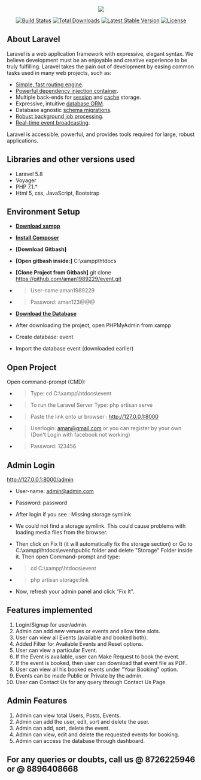 <p align="center"><img src="https://laravel.com/assets/img/components/logo-laravel.svg"></p>

<p align="center">
<a href="https://travis-ci.org/laravel/framework"><img src="https://travis-ci.org/laravel/framework.svg" alt="Build Status"></a>
<a href="https://packagist.org/packages/laravel/framework"><img src="https://poser.pugx.org/laravel/framework/d/total.svg" alt="Total Downloads"></a>
<a href="https://packagist.org/packages/laravel/framework"><img src="https://poser.pugx.org/laravel/framework/v/stable.svg" alt="Latest Stable Version"></a>
<a href="https://packagist.org/packages/laravel/framework"><img src="https://poser.pugx.org/laravel/framework/license.svg" alt="License"></a>
</p>

## About Laravel

Laravel is a web application framework with expressive, elegant syntax. We believe development must be an enjoyable and creative experience to be truly fulfilling. Laravel takes the pain out of development by easing common tasks used in many web projects, such as:

- [Simple, fast routing engine](https://laravel.com/docs/routing).
- [Powerful dependency injection container](https://laravel.com/docs/container).
- Multiple back-ends for [session](https://laravel.com/docs/session) and [cache](https://laravel.com/docs/cache) storage.
- Expressive, intuitive [database ORM](https://laravel.com/docs/eloquent).
- Database agnostic [schema migrations](https://laravel.com/docs/migrations).
- [Robust background job processing](https://laravel.com/docs/queues).
- [Real-time event broadcasting](https://laravel.com/docs/broadcasting).

Laravel is accessible, powerful, and provides tools required for large, robust applications.

## Libraries and other versions used

- Laravel 5.8
- Voyager 
- PHP 7.1.*
- Html 5, css, JavaScript, Bootstrap

## Environment Setup

- **[Download xampp](https://www.apachefriends.org/xampp-files/7.1.27/xampp-windows-x64-7.1.27-1-VC14-installer.exe)**
- **[Install Composer](https://getcomposer.org/Composer-Setup.exe)**
- **[Download Gitbash]**
- **[Open gitbash inside:]** C:\xampp\htdocs
- **[Clone Project from Gitbash]** git clone https://github.com/aman1989229/event.git
- > User-name:aman1989229
- > Password: aman123@@@
- **[Download the Database](https://drive.google.com/open?id=1f03LbB9aE3PvXGcGEIGw2YLQw7J1GpQV)**

- After downloading the project, open PHPMyAdmin from xampp
- Create database: event
- Import the database event (downloaded earlier)

## Open Project

Open command-prompt (CMD):
- > Type: cd C:\xampp\htdocs\event
- > To run the Laravel Server Type: php artisan serve
- > Paste the link onto ur browser : http://127.0.0.1:8000
- > Userlogin: aman@gmail.com  or you can register by your own (Don't Login with facebook not working) 
- > Password: 123456

## Admin Login

http://127.0.0.1:8000/admin

- User-name: admin@admin.com
- Password: password

- After login if you see : Missing storage symlink
- We could not find a storage symlink. This could cause problems with loading media files from the browser.
- Then click on Fix It (it will automatically fix the storage section) or Go to  C:\xampp\htdocs\event\public folder and delete "Storage" Folder inside it. Then open Command-prompt and type:
- > cd  C:\xampp\htdocs\event
- > php artisan storage:link

- Now, refresh your admin panel and click "Fix It".



## Features implemented

1. Login/Signup for user/admin.
2. Admin can add new venues or events and allow time slots.
3. User can view all Events (available and booked both).
4. Added Filter for Available Events and Reset options.
5. User can view a particular Event.
6. If the Event is available, user can Make Request to book the event.
7. If the event is booked, then user can download that event file as PDF.
8. User can view all his booked events under "Your Booking" option.
9. Events can be made Public or Private by the admin.
10. User can Contact Us for any query through Contact Us Page.


## Admin Features

1. Admin can view total Users, Posts, Events.
2. Admin can add the user, edit, sort and delete the user.
3. Admin can add, sort, delete the event.
4. Admin can view, edit and delete the requested events for booking.
5. Admin can access the database through dashboard.


## For any queries or doubts, call us @ 8726225946 or @ 8896408668